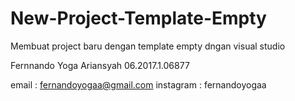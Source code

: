 # New-Project-Template-Empty
Membuat project baru dengan template empty dngan visual studio 


Fernnando Yoga Ariansyah
06.2017.1.06877

email : fernandoyogaa@gmail.com
instagram : fernandoyogaa
